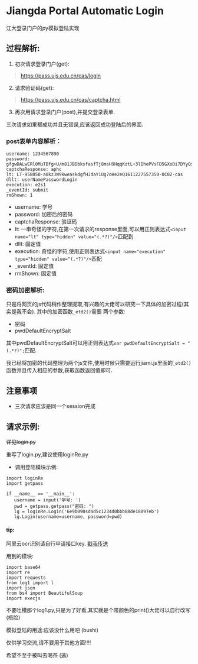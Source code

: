 # Jiangda Portal Automatic Login
 江大登录门户的py模拟登陆实现

## 过程解析:
1. 初次请求登录门户(get):
>https://pass.ujs.edu.cn/cas/login
2. 请求验证码(get): 
>https://pass.ujs.edu.cn/cas/captcha.html
3. 再次用请求登录门户(post),并提交登录表单.

三次请求如果都成功并且无错误,应该返回成功登陆后的界面.

### post表单内容解析：
```
username: 1234567890
password: gfgwDALwERl0MuTBfg+U/m81JBDbksfasfTj8msH9HqqKztL+3lIhePVsFD5GXoDi7DYyQs7YoeN1Yz0RlMhegECvXfiIsQ=
captchaResponse: aphc
lt: LT-958050-a0kzJW9kweaskdgfHJdaY1Ug7oHe2eQ1611227557350-OC02-cas
dllt: userNamePasswordLogin
execution: e2s1
_eventId: submit
rmShown: 1
```
+ username: 学号
+ password: 加密后的密码
+ captchaResponse: 验证码
+ lt: 一串奇怪的字符,在第一次请求的response里面,可以用正则表达式`<input name="lt" type="hidden" value="(.*?)"/>`匹配到.
+ dllt: 固定值
+ execution: 奇怪的字符,使用正则表达式`<input name="execution" type="hidden" value="(.*?)"/>`匹配
+ _eventId: 固定值
+ rmShown: 固定值

### 密码加密解析:
只是将网页的js代码稍作整理提取,有兴趣的大佬可以研究一下具体的加密过程(其实是我不会).
其中的加密函数`_etd2()`需要
两个参数:
+ 密码
+ pwdDefaultEncryptSalt

其中pwdDefaultEncryptSalt可以用正则表达式`var pwdDefaultEncryptSalt = "(.*?)";`匹配.

我已经将加密的代码整理为两个js文件,使用时候只需要运行jiami.js里面的`_etd2()`函数并且传入相应的参数,获取函数返回值即可.

## 注意事项
+ 三次请求应该是同一个session完成

## 请求示例:
~~详见login.py~~

重写了login.py,建议使用loginRe.py
+ 调用登陆模块示例:
 ```
import loginRe
import getpass

if __name__ == '__main__':
    username = input('学号: ')
    pwd = getpass.getpass("密码: ")
    lg = loginRe.Login('6e9b090sdad5c1234d0bbb88de18097eb')
    lg.Login(username=username, password=pwd)

```
#### tip:
阿里云ocr识别请自行申请接口key. [戳我传送](https://market.aliyun.com/products/57124001/cmapi020020.html)

用到的模块:
```
import base64
import re
import requests
from log1 import l
import json
from bs4 import BeautifulSoup
import execjs
```
不要吐槽那个log1.py,只是为了好看,其实就是个带颜色的print()大佬可以自行改写(捂脸)

模拟登陆的用途:应该没什么用吧 (bushi)

仅供学习交流,请不要用于其他方面!!!!

希望不至于被叫去喝茶 (逃)


